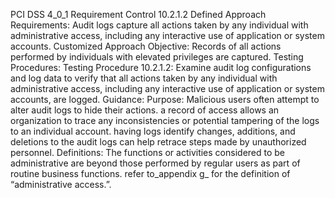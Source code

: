 PCI DSS 4_0_1 Requirement Control 10.2.1.2 Defined Approach Requirements: Audit logs capture all actions taken by any individual with administrative access, including any interactive use of application or system accounts. Customized Approach Objective: Records of all actions performed by individuals with elevated privileges are captured. Testing Procedures: Testing Procedure 10.2.1.2: Examine audit log configurations and log data to verify that all actions taken by any individual with administrative access, including any interactive use of application or system accounts, are logged. Guidance: Purpose: Malicious users often attempt to alter audit logs to hide their actions. a record of access allows an organization to trace any inconsistencies or potential tampering of the logs to an individual account. having logs identify changes, additions, and deletions to the audit logs can help retrace steps made by unauthorized personnel. Definitions: The functions or activities considered to be administrative are beyond those performed by regular users as part of routine business functions. refer to_appendix g_ for the definition of “administrative access.”.